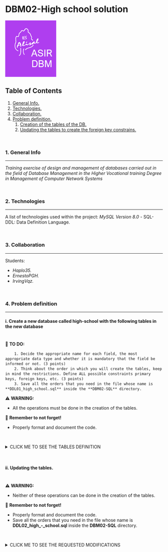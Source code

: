# DBM02-High school solution

![Logo de Team](https://github.com/ana-polo/DBM02-high-school-sol/blob/main/DBM.gif "Team logo")


<a name="top"></a>
## Table of Contents
1. [General Info.](#general-info)
2. [Technologies.](#technologies)
3. [Collaboration.](#collaboration)
4. [Problem definition.](#problem-definition)
    1. [Creation of the tables of the DB.](#create)
    2. [Updating the tables to create the foreign key constrains.](#alter)


&nbsp;
<a name="general-info"></a>
### 1. General Info
***
*Training exercise of design and management of databases carried out in the field of Database Management in the Higher Vocational training Degree in Management of Computer Network Systems*


&nbsp;
<a name="technologies"></a>
### 2. Technologies
***
A list of technologies used within the project:
*MySQL Version 8.0*
    - SQL-DDL: Data Definition Language.


&nbsp;
<a name="collaboration"></a>
### 3. Collaboration
***
Students:
- *Haplo35.* 
- *ErnestoPGH.*
- *IrvingVqz.*


&nbsp;
<a name="problem-definition"></a>
### 4. Problem definition
***
<a name="create"></a>
#### i. Create a new database called high-school with the following tables in the new database
#


📝 **TO DO:**

        1. Decide the appropriate name for each field, the most appropriate data type and whether it is mandatory that the field be informed or not. (3 points) 
        2. Think about the order in which you will create the tables, keep in mind the restrictions. Define ALL possible constraints primary keys, foreign keys, etc. (3 points)
        3. Save all the orders that you need in the file whose name is **DDL01_high_school.sql** inside the **DBM02-SQL** directory.



⚠️ **WARNING:** 
- All the operations must be done in the creation of the tables.


👀 **Remember to not forget!**
- Properly format and document the code.


&nbsp;
<details>
    <summary>CLICK ME TO SEE THE TABLES DEFINITION</summary>

<br />
	
*STUDENT*
	
        - The student's academic record number, which in addition to being unique and identifying the student, is composed of 4 letters and 3 digits.        
        - The group to which the student belongs.        
        - The student's NIF.        
        - Name.
        - Surname.
        - Date of birth. Please note that no student under the age of 16 can be enrolled.
        - Address.
        - The student's phone number (assume it only has one number) Will not be prefixed +34.
        - Gender, which will be F for women and M for men. Use a constraint to define the set of values that this field can take.


*TEACHER*
	
        - The official number: Uniquely identifies each one and is formed with 4 digits and 3 letters.
        - The teacher's name.
        - The teacher's last name.
        - The teacher's address.
        - The teacher's phone (assume you only have one number). Does not have the prefix +34.
        - Field that specifies whether the teacher is interim or not. The vast majority are interim.
        - Maximum number of courses that a teacher can teach.
   
    
*COURSE*
	
        - Field that identifies the course, consists of 4 letters.
        - Course description.
        - Hours of duration.
        - Course price.
 
    
*GROUP*
	
        - Field that identifies the group, consists of 4 uppercase letters, a number and a low-ercase letter.
        - Description of the group
        - Course
        - Teacher
        - Shift, it can be morning or afternoon. Do not use a constraint to define the set of val-ues that this field can take.
        - Start date.
        - End date.
        - Start time.
        - End time
	
<br />
	
**REMARKS**
- Two groups of the same course cannot coincide in the same shift.
- No course has a higher price of more than € 500 or more than 2000 hours.
- Each student can only be enrolled in one group.
- There may be single-day courses.
- No teacher can teach more than 3 courses.


</details>

&nbsp;
&nbsp;
<a name="alter"></a>
#### ii. Updating the tables.
#


⚠️ **WARNING:** 
- Neither of these operations can be done in the creation of the tables.


👀 **Remember to not forget!**
- Properly format and document the code.		  
- Save all the orders that you need in the file whose name is **DDL02_high_-_school.sql** inside the **DBM02-SQL** directory.

&nbsp;

<details>
    <summary>CLICK ME TO SEE THE REQUESTED MODIFICATIONS</summary>
     	
<br />
	
        1. Delete the primary key from the teacher's table. What do you have to do?
        2. Create a primary key in teachers that is formed by the first name and the surname.
        3. Add a field behind the price column in the courses' table, indicating the last year in which it was taught. It does not have to be informed.
        4. Change the data type of the student's name by adding 5 characters.
        5. Delete a foreign key from one of the tables and recreate it.
        6. Delete a CHECK from a table and recreate it.
        7. Rename the group's table by class.
        8. Deletes the teacher's table.

        -(0.5 point each)-	
</details>
 
